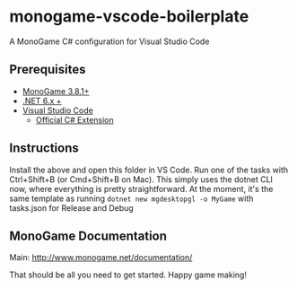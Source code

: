 # monogame-vscode-boilerplate

A MonoGame C# configuration for Visual Studio Code

## Prerequisites

* [MonoGame 3.8.1+](http://www.monogame.net/downloads/)
* [.NET 6.x +](https://dotnet.microsoft.com/download)
* [Visual Studio Code](https://code.visualstudio.com/download)
  * [Official C# Extension](https://marketplace.visualstudio.com/items?itemName=ms-vscode.csharp)

## Instructions

Install the above and open this folder in VS Code. Run one of the tasks with Ctrl+Shift+B (or Cmd+Shift+B on Mac). This simply uses the dotnet CLI now, where everything is pretty straightforward. At the moment, it's the same template as running `dotnet new mgdesktopgl -o MyGame` with tasks.json for Release and Debug

## MonoGame Documentation

Main: http://www.monogame.net/documentation/

That should be all you need to get started. Happy game making!